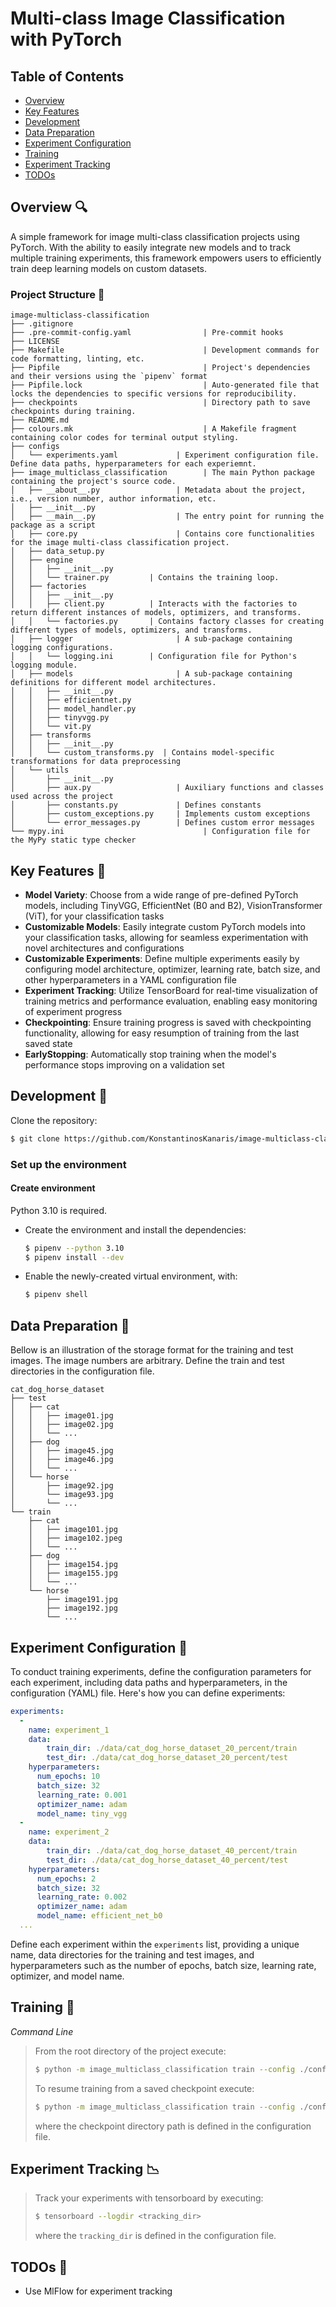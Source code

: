 # Multi-class Image Classification with PyTorch

## Table of Contents

* [Overview](#Overview)
* [Key Features](#Key--Features)
* [Development](#Development)
* [Data Preparation](#Data--Preparation)
* [Experiment Configuration](#Experiment--Configuration)
* [Training](#Training)
* [Experiment Tracking](#Experiment--Tracking)
* [TODOs](#TODOs)

## Overview 🔍

A simple framework for image multi-class classification projects using PyTorch. With the ability to
easily integrate new models and to track multiple training experiments, this framework empowers users
to efficiently train deep learning models on custom datasets.

### Project Structure 🌲
```
image-multiclass-classification
├── .gitignore
├── .pre-commit-config.yaml                | Pre-commit hooks
├── LICENSE
├── Makefile                               | Development commands for code formatting, linting, etc.
├── Pipfile                                | Project's dependencies and their versions using the `pipenv` format
├── Pipfile.lock                           | Auto-generated file that locks the dependencies to specific versions for reproducibility.
├── checkpoints                            | Directory path to save checkpoints during training.
├── README.md
├── colours.mk                             | A Makefile fragment containing color codes for terminal output styling.
├── configs
│   └── experiments.yaml             | Experiment configuration file. Define data paths, hyperparameters for each experiemnt.
├── image_multiclass_classification        | The main Python package containing the project's source code.
│   ├── __about__.py                 | Metadata about the project, i.e., version number, author information, etc.
│   ├── __init__.py
│   ├── __main__.py                  | The entry point for running the package as a script
│   ├── core.py                      | Contains core functionalities for the image multi-class classification project.
│   ├── data_setup.py
│   ├── engine
│   │   ├── __init__.py
│   │   └── trainer.py         | Contains the training loop.
│   ├── factories
│   │   ├── __init__.py
│   │   ├── client.py          | Interacts with the factories to return different instances of models, optimizers, and transforms.
│   │   └── factories.py       | Contains factory classes for creating different types of models, optimizers, and transforms.
│   ├── logger                       | A sub-package containing logging configurations.
│   │   └── logging.ini        | Configuration file for Python's logging module.
│   ├── models                       | A sub-package containing definitions for different model architectures.
│   │   ├── __init__.py
│   │   ├── efficientnet.py
│   │   ├── model_handler.py
│   │   ├── tinyvgg.py
│   │   └── vit.py
│   ├── transforms
│   │   ├── __init__.py
│   │   └── custom_transforms.py  | Contains model-specific transformations for data preprocessing
│   └── utils
│       ├── __init__.py
│       ├── aux.py                   | Auxiliary functions and classes used across the project
│       ├── constants.py             | Defines constants
│       ├── custom_exceptions.py     | Implements custom exceptions
│       └── error_messages.py        | Defines custom error messages
└── mypy.ini                               | Configuration file for the MyPy static type checker
```


## Key Features 🔑

* **Model Variety**: Choose from a wide range of pre-defined PyTorch models, including
TinyVGG, EfficientNet (B0 and B2), VisionTransformer (ViT), for your classification tasks
* **Customizable Models**: Easily integrate custom PyTorch models into your classification
tasks, allowing for seamless experimentation with novel architectures and configurations
* **Customizable Experiments**: Define multiple experiments easily by configuring model
architecture, optimizer, learning rate, batch size, and other hyperparameters in a YAML
configuration file
* **Experiment Tracking**: Utilize TensorBoard for real-time visualization of training
metrics and performance evaluation, enabling easy monitoring of experiment progress
* **Checkpointing**: Ensure training progress is saved with checkpointing functionality,
allowing for easy resumption of training from the last saved state
* **EarlyStopping**: Automatically stop training when the model's performance stops
improving on a validation set

## Development 🐍
Clone the repository:
  ```bash
  $ git clone https://github.com/KonstantinosKanaris/image-multiclass-classification.git
  ```

### Set up the environment

#### Create environment
Python 3.10 is required.

- Create the environment and install the dependencies:
    ```bash
    $ pipenv --python 3.10
    $ pipenv install --dev
    ```
- Enable the newly-created virtual environment, with:
    ```bash
    $ pipenv shell
    ```
## Data Preparation 📂
Bellow is an illustration of the storage format for the training and test images.
The image numbers are arbitrary. Define the train and test directories in the configuration file.

```
cat_dog_horse_dataset
├── test
│   ├── cat
│   │   ├── image01.jpg
│   │   ├── image02.jpg
│   │   └── ...
│   ├── dog
│   │   ├── image45.jpg
│   │   ├── image46.jpg
│   │   └── ...
│   └── horse
│       ├── image92.jpg
│       └── image93.jpg
│       └── ...
└── train
    ├── cat
    │   ├── image101.jpg
    │   ├── image102.jpeg
    │   └── ...
    ├── dog
    │   ├── image154.jpg
    │   ├── image155.jpg
    │   └── ...
    └── horse
        ├── image191.jpg
        ├── image192.jpg
        └── ...
```

## Experiment Configuration 🧪
To conduct training experiments, define the configuration parameters for each experiment, including data paths and
hyperparameters, in the configuration (YAML) file. Here's how you can define experiments:

```yaml
experiments:
  -
    name: experiment_1
    data:
        train_dir: ./data/cat_dog_horse_dataset_20_percent/train
        test_dir: ./data/cat_dog_horse_dataset_20_percent/test
    hyperparameters:
      num_epochs: 10
      batch_size: 32
      learning_rate: 0.001
      optimizer_name: adam
      model_name: tiny_vgg
  -
    name: experiment_2
    data:
        train_dir: ./data/cat_dog_horse_dataset_40_percent/train
        test_dir: ./data/cat_dog_horse_dataset_40_percent/test
    hyperparameters:
      num_epochs: 2
      batch_size: 32
      learning_rate: 0.002
      optimizer_name: adam
      model_name: efficient_net_b0
  ...
```
Define each experiment within the `experiments` list, providing a unique name, data directories for the
training and test images, and hyperparameters such as the number of epochs, batch size, learning rate,
optimizer, and model name.

## Training 🚀
*Command Line*
>
>From the root directory of the project execute:
>```bash
>$ python -m image_multiclass_classification train --config ./configs/experiments.yaml
>```
>To resume training from a saved checkpoint execute:
>```bash
>$ python -m image_multiclass_classification train --config ./configs/experiments.yaml --resume_from_checkpoint yes
>```
>where the checkpoint directory path is defined in the configuration file.

## Experiment Tracking 📉
>Track your experiments with tensorboard by executing:
>```bash
>$ tensorboard --logdir <tracking_dir>
>```
>where the `tracking_dir` is defined in the configuration file.

## TODOs 📝
* Use MlFlow for experiment tracking
